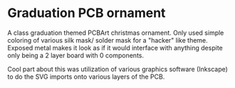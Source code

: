 # Graduation PCB ornament

A class graduation themed PCBArt christmas ornament. Only used simple coloring of various silk mask/ solder mask for a "hacker" like theme. Exposed metal makes it look as if it would interface with anything despite only being a 2 layer board with 0 components. 

Cool part about this was utilization of various graphics software (Inkscape) to do the SVG imports onto various layers of the PCB.